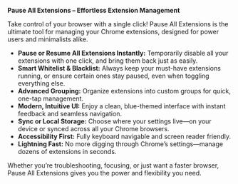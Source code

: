 **Pause All Extensions – Effortless Extension Management**

Take control of your browser with a single click! Pause All Extensions is the ultimate tool for managing your Chrome extensions, designed for power users and minimalists alike.

- **Pause or Resume All Extensions Instantly:** Temporarily disable all your extensions with one click, and bring them back just as easily.
- **Smart Whitelist & Blacklist:** Always keep your must-have extensions running, or ensure certain ones stay paused, even when toggling everything else.
- **Advanced Grouping:** Organize extensions into custom groups for quick, one-tap management.
- **Modern, Intuitive UI:** Enjoy a clean, blue-themed interface with instant feedback and seamless navigation.
- **Sync or Local Storage:** Choose where your settings live—on your device or synced across all your Chrome browsers.
- **Accessibility First:** Fully keyboard navigable and screen reader friendly.
- **Lightning Fast:** No more digging through Chrome’s settings—manage dozens of extensions in seconds.

Whether you’re troubleshooting, focusing, or just want a faster browser, Pause All Extensions gives you the power and flexibility you need.
